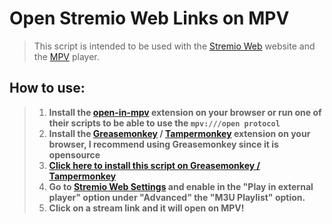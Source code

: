 # Open Stremio Web Links on MPV

> This script is intended to be used with the [Stremio Web](https://web.stremio.com/) website and the [MPV](https://mpv.io/) player.

## How to use:

> 1. **Install the [open-in-mpv](https://github.com/Baldomo/open-in-mpv) extension on your browser or run one of their scripts to be able to use the `mpv:///open protocol`**
> 2. **Install the [Greasemonkey](https://www.greasespot.net/) / [Tampermonkey](https://www.tampermonkey.net/) extension on your browser, I recommend using Greasemonkey since it is opensource**
> 3. **[Click here to install this script on Greasemonkey / Tampermonkey](https://github.com/ang3lo-azevedo/open-stremio-links-on-mpv/raw/refs/heads/main/open-stremio-links-on-mpv.user.js)**
> 4. **Go to [Stremio Web Settings](https://web.stremio.com/#/settings) and enable in the "Play in external player" option under "Advanced" the "M3U Playlist" option.**
> 5. **Click on a stream link and it will open on MPV!**

